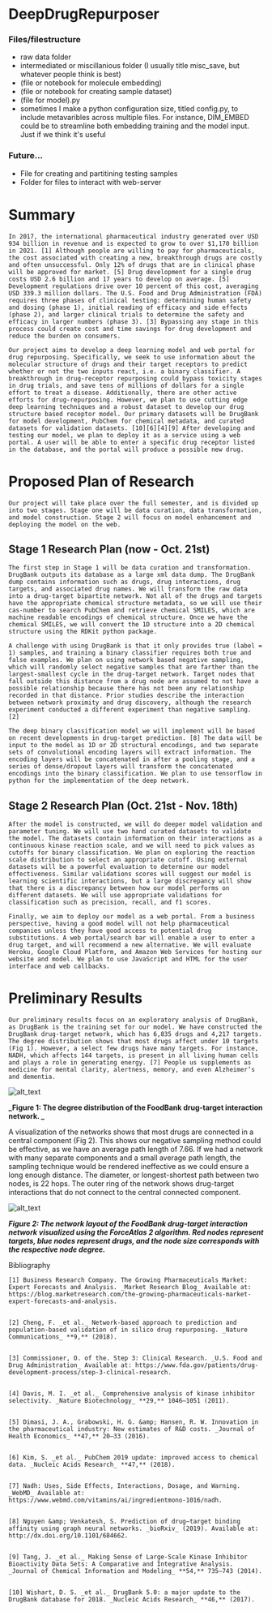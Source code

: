 # DeepDrugRepurposer

### Files/filestructure
* raw data folder
* intermediated or miscillanious folder (I usually title misc_save, but whatever people think is best)
* (file or notebook for molecule embedding)
* (file or notebook for creating sample dataset)
* (file for model).py
* sometimes I make a python configuration size, titled config.py, to include metavaribles across multiple files. For instance, DIM_EMBED could be to streamline both embedding training and the model input. Just if we think it's useful

### Future...
* File for creating and partitining testing samples
* Folder for files to interact with web-server


# Summary

	In 2017, the international pharmaceutical industry generated over USD 934 billion in revenue and is expected to grow to over $1,170 billion in 2021. [1] Although people are willing to pay for pharmaceuticals, the cost associated with creating a new, breakthrough drugs are costly and often unsuccessful. Only 12% of drugs that are in clinical phase will be approved for market. [5] Drug development for a single drug costs USD 2.6 billion and 17 years to develop on average. [5] Development regulations drive over 10 percent of this cost, averaging USD 339.3 million dollars. The U.S. Food and Drug Administration (FDA) requires three phases of clinical testing: determining human safety and dosing (phase 1), initial reading of efficacy and side effects (phase 2), and larger clinical trials to determine the safety and efficacy in larger numbers (phase 3). [3] Bypassing any stage in this process could create cost and time savings for drug development and reduce the burden on consumers.

	Our project aims to develop a deep learning model and web portal for drug repurposing. Specifically, we seek to use information about the molecular structure of drugs and their target receptors to predict whether or not the two inputs react, i.e. a binary classifier. A breakthrough in drug-receptor repurposing could bypass toxicity stages in drug trials, and save tens of millions of dollars for a single effort to treat a disease. Additionally, there are other active efforts for drug-repurposing. However, we plan to use cutting edge deep learning techniques and a robust dataset to develop our drug structure based receptor model. Our primary datasets will be DrugBank for model development, PubChem for chemical metadata, and curated datasets for validation datasets. [10][6][4][9] After developing and testing our model, we plan to deploy it as a service using a web portal. A user will be able to enter a specific drug receptor listed in the database, and the portal will produce a possible new drug.


# Proposed Plan of Research

	Our project will take place over the full semester, and is divided up into two stages. Stage one will be data curation, data transformation, and model construction. Stage 2 will focus on model enhancement and deploying the model on the web.


## Stage 1 Research Plan (now - Oct. 21st)

	The first step in Stage 1 will be data curation and transformation. DrugBank outputs its database as a large xml data dump. The DrugBank dump contains information such as drugs, drug interactions, drug targets, and associated drug names. We will transform the raw data into a drug-target bipartite network. Not all of the drugs and targets have the appropriate chemical structure metadata, so we will use their cas-number to search PubChem and retrieve chemical SMILES, which are machine readable encodings of chemical structure. Once we have the chemical SMILES, we will convert the 1D structure into a 2D chemical structure using the RDKit python package.

	A challenge with using DrugBank is that it only provides true (label = 1) samples, and training a binary classifier requires both true and false examples. We plan on using network based negative sampling, which will randomly select negative samples that are farther than the largest-smallest cycle in the drug-target network. Target nodes that fall outside this distance from a drug node are assumed to not have a possible relationship because there has not been any relationship recorded in that distance. Prior studies describe the interaction between network proximity and drug discovery, although the research experiment conducted a different experiment than negative sampling. [2]

	The deep binary classification model we will implement will be based on recent developments in drug-target prediction. [8] The data will be input to the model as 1D or 2D structural encodings, and two separate sets of convolutional encoding layers will extract information. The encoding layers will be concatenated in after a pooling stage, and a series of dense/dropout layers will transform the concatenated encodings into the binary classification. We plan to use tensorflow in python for the implementation of the deep network.


## Stage 2 Research Plan (Oct. 21st - Nov. 18th)

	After the model is constructed, we will do deeper model validation and parameter tuning. We will use two hand curated datasets to validate the model. The datasets contain information on their interactions as a continuous kinase reaction scale, and we will need to pick values as cutoffs for binary classification. We plan on exploring the reaction scale distribution to select an appropriate cutoff. Using external datasets will be a powerful evaluation to determine our model effectiveness. Similar validations scores will suggest our model is learning scientific interactions, but a large discrepancy will show that there is a discrepancy between how our model performs on different datasets. We will use appropriate validations for classification such as precision, recall, and f1 scores.

	Finally, we aim to deploy our model as a web portal. From a business perspective, having a good model will not help pharmaceutical companies unless they have good access to potential drug substitutions. A web portal/search bar will enable a user to enter a drug target, and will recommend a new alternative. We will evaluate Heroku, Google Cloud Platform, and Amazon Web Services for hosting our website and model. We plan to use JavaScript and HTML for the user interface and web callbacks.


# Preliminary Results

	Our preliminary results focus on an exploratory analysis of DrugBank, as DrugBank is the training set for our model. We have constructed the DrugBank drug-target network, which has 6,835 drugs and 4,217 targets. The degree distribution shows that most drugs affect under 10 targets (Fig 1). However, a select few drugs have many targets. For instance, NADH, which affects 144 targets, is present in all living human cells and plays a role in generating energy. [7] People us supplements as medicine for mental clarity, alertness, memory, and even Alzheimer’s and dementia.



![alt_text](images/drug_target_degree.png "image_tooltip")


**_Figure 1: The degree distribution of the FoodBank drug-target interaction network. _**

	

A visualization of the networks shows that most drugs are connected in a central component (Fig 2). This shows our negative sampling method could be effective, as we have an average path length of 7.66. If we had a network with many separate components and a small average path length, the sampling technique would be rendered ineffective as we could ensure a long enough distance. The diameter, or longest-shortest path between two nodes, is 22 hops. The outer ring of the network shows drug-target interactions that do not connect to the central connected component.

![alt_text](images/force_atlas.png "image_tooltip")


**_Figure 2: The network layout of the FoodBank drug-target interaction network visualized using the ForceAtlas 2 algorithm. Red nodes represent targets, blue nodes represent drugs, and the node size corresponds with the respective node degree._**

Bibliography


    [1] Business Research Company. The Growing Pharmaceuticals Market: Expert Forecasts and Analysis. _Market Research Blog_ Available at: https://blog.marketresearch.com/the-growing-pharmaceuticals-market-expert-forecasts-and-analysis. 


    [2] Cheng, F. _et al._ Network-based approach to prediction and population-based validation of in silico drug repurposing. _Nature Communications_ **9,** (2018).


    [3] Commissioner, O. of the. Step 3: Clinical Research. _U.S. Food and Drug Administration_ Available at: https://www.fda.gov/patients/drug-development-process/step-3-clinical-research. 


    [4] Davis, M. I. _et al._ Comprehensive analysis of kinase inhibitor selectivity. _Nature Biotechnology_ **29,** 1046–1051 (2011).


    [5] Dimasi, J. A., Grabowski, H. G. &amp; Hansen, R. W. Innovation in the pharmaceutical industry: New estimates of R&D costs. _Journal of Health Economics_ **47,** 20–33 (2016).


    [6] Kim, S. _et al._ PubChem 2019 update: improved access to chemical data. _Nucleic Acids Research_ **47,** (2018).


    [7] Nadh: Uses, Side Effects, Interactions, Dosage, and Warning. _WebMD_ Available at: https://www.webmd.com/vitamins/ai/ingredientmono-1016/nadh. 


    [8] Nguyen &amp; Venkatesh, S. Prediction of drug–target binding affinity using graph neural networks. _bioRxiv_ (2019). Available at: http://dx.doi.org/10.1101/684662. 


    [9] Tang, J. _et al._ Making Sense of Large-Scale Kinase Inhibitor Bioactivity Data Sets: A Comparative and Integrative Analysis. _Journal of Chemical Information and Modeling_ **54,** 735–743 (2014).


    [10] Wishart, D. S. _et al._ DrugBank 5.0: a major update to the DrugBank database for 2018. _Nucleic Acids Research_ **46,** (2017).


